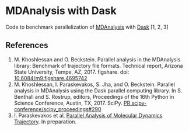 # MDAnalysis with Dask #

Code to benchmark parallelization of
[MDAnalysis](http://mdanalysis.org) with
[Dask](http://dask.pydata.org/) [1, 2, 3] 


## References ##

1. M. Khoshlessan and O. Beckstein. Parallel analysis in the
   MDAnalysis library: Benchmark of trajectory file formats. Technical
   report, Arizona State University, Tempe, AZ, 2017. figshare. doi:
   [10.6084/m9.figshare.4695742](https://doi.org/10.6084/m9.figshare.4695742)
2. M. Khoshlessan, I. Paraskevakos, S. Jha, and
   O. Beckstein. Parallel analysis in MDAnalysis using the Dask
   parallel computing library. In S. Benthall and S. Rostrup, editors,
   Proceedings of the 16th Python in Science Conference, Austin,
   TX, 2017. SciPy. 
   [PR scipy-conference/scipy_proceedings#290](https://github.com/scipy-conference/scipy_proceedings/pull/290)
3. I. Paraskevakos et al, [Parallel Analysis of Molecular Dynamics Trajectory](https://github.com/radical-papers/midas-paper/tree/master/2016-eScience). In preparation.

   

